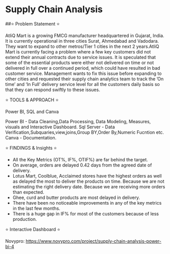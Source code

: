 # Supply Chain Analysis
##⭐ Problem Statement ⭐

AtliQ Mart is a growing FMCG manufacturer headquartered in Gujarat, India. It is currently operational in three cities Surat, Ahmedabad and Vadodara. They want to expand to other metros/Tier 1 cities in the next 2 years.AtliQ Mart is currently facing a problem where a few key customers did not extend their annual contracts due to service issues. It is speculated that some of the essential products were either not delivered on time or not delivered in full over a continued period, which could have resulted in bad customer service. Management wants to fix this issue before expanding to other cities and requested their supply chain analytics team to track the ’On time’ and ‘In Full’ delivery service level for all the customers daily basis so that they can respond swiftly to these issues.

⭐ TOOLS & APPROACH ⭐

  Power BI, SQL and Canva

  Power BI - Data Cleaning,Data Processing, Data Modeling, Measures, visuals and Interactive Dashboard.
  Sql Server - Data Verification,Subquaries,view,joins,Group BY,Order By,Numeric Fucntion etc.
  Canva - Documentation.

⭐ FINDINGS & Insights ⭐

* All the Key Metrics (OT%, IF%, OTIF%) are far behind the target.
* On average, orders are delayed 0.42 days from the agreed date of delivery.
* Lotus Mart, Coolblue, Acclaimed stores have the highest orders as well as delayed the most to deliver the products on time.
     Because we are not estimating the right delivery date.
     Because we are receiving more orders than expected.
* Ghee, curd and butter products are most delayed in delivery. 
* There have been no noticeable improvements in any of the key metrics in the last few months.
* There is a huge gap in IF% for most of the customers because of less production.

⭐ Interactive Dashboard ⭐

Novypro: https://www.novypro.com/project/supply-chain-analysis-power-bi-4



